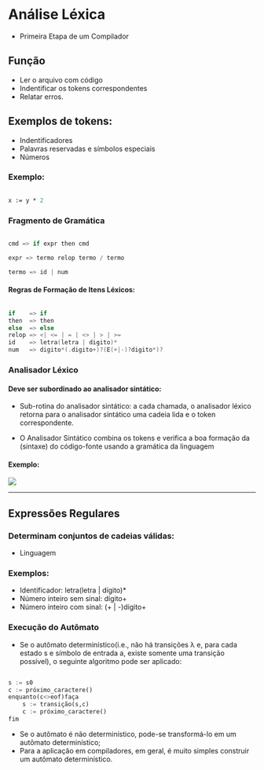 # Análise Léxica

- Primeira Etapa de um Compilador

## Função

- Ler o arquivo com código 
- Indentificar os tokens correspondentes
- Relatar erros.

## Exemplos de tokens:

- Indentificadores
- Palavras reservadas e símbolos especiais
- Números


### Exemplo:

```pascal

x := y * 2

```

### Fragmento de Gramática

```c

cmd => if expr then cmd

expr => termo relop termo / termo

termo => id | num
```

#### Regras de Formação de Itens Léxicos:

```c

if    => if
then  => then
else  => else
relop => <| <= | = | <> | > | >=
id    => letra(letra | digito)*
num   => digito*(.digito+)?(E(+|-)?digito*)?

```

### Analisador Léxico 

#### Deve ser subordinado ao analisador sintático:

- Sub-rotina do analisador sintático: a cada chamada, o analisador léxico retorna para o analisador sintático uma cadeia lida e o token correspondente.

- O Analisador Sintático combina os tokens e verifica a boa formação da (sintaxe) do código-fonte  usando a gramática da linguagem

#### Exemplo:

<img src="https://github.com/GabrielLuizSF/Compiladores/blob/main/example/png/Analisador_L%C3%A9xico.drawio.png"></img>


----

## Expressões Regulares

### Determinam conjuntos de cadeias válidas:

- Linguagem

### Exemplos:

- Identificador: letra(letra | dígito)*
- Número inteiro  sem sinal: dígito+
- Número inteiro com sinal: (+ | -)dígito+

### Execução do  Autômato

- Se o autômato determinístico(i.e., não há transições 	λ e, para cada estado s e símbolo de entrada a, existe somente uma transição possível), o seguinte algoritmo pode ser aplicado:

```haskell

s := s0
c := próximo_caractere()
enquanto(c<>eof)faça
    s := transição(s,c)
    c := próximo_caractere()
fim

```

- Se o autômato é não determinístico, pode-se transformá-lo em um autômato determinístico;
- Para a aplicação em compiladores, em geral, é muito simples construir um autômato determinístico.